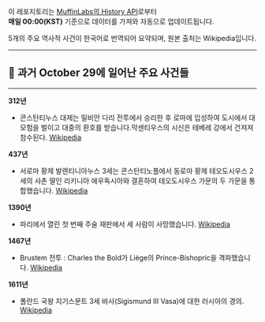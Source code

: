 

이 레포지토리는 [MuffinLabs의 History API](https://history.muffinlabs.com/date)로부터  
**매일 00:00(KST)** 기준으로 데이터를 가져와 자동으로 업데이트됩니다.

5개의 주요 역사적 사건이 한국어로 번역되어 요약되며, 원본 출처는 Wikipedia입니다.

---

## 📅 과거 **October 29**에 일어난 주요 사건들

---
**312년**
- 콘스탄티누스 대제는 밀비안 다리 전투에서 승리한 후 로마에 입성하여 도시에서 대모험을 벌이고 대중의 환호를 받습니다.막센티우스의 시신은 테베레 강에서 건져져 참수된다.  [Wikipedia](https://wikipedia.org/wiki/Constantine_the_Great)

**437년**
- 서로마 황제 발렌티니아누스 3세는 콘스탄티노플에서 동로마 황제 테오도시우스 2세의 사촌 딸인 리키니아 에우독시아와 결혼하여 테오도시우스 가문의 두 가문을 통합했습니다.  [Wikipedia](https://wikipedia.org/wiki/Valentinian_III)

**1390년**
- 파리에서 열린 첫 번째 주술 재판에서 세 사람이 사망했습니다.  [Wikipedia](https://wikipedia.org/wiki/Witchcraft)

**1467년**
- Brustem 전투 : Charles the Bold가 Liège의 Prince-Bishopric을 격파했습니다.  [Wikipedia](https://wikipedia.org/wiki/Battle_of_Brustem)

**1611년**
- 폴란드 국왕 지기스문트 3세 바사(Sigismund III Vasa)에 대한 러시아의 경의.  [Wikipedia](https://wikipedia.org/wiki/Shuysky_Tribute)
